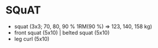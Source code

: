 # SQuAT
* squat (3x3; 70, 80, 90 % 1RM(90 %) => 123, 140, 158 kg)
* front squat (5x10) | belted squat (5x10)
* leg curl (5x10)
